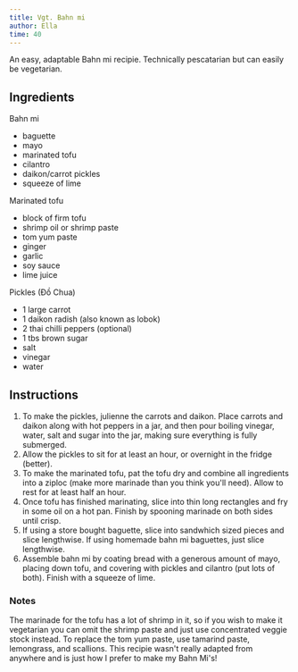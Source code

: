 ```yaml
---
title: Vgt. Bahn mi
author: Ella
time: 40
---
```


An easy, adaptable Bahn mi recipie. Technically pescatarian but can easily be vegetarian.  

<section markdown="1">

## Ingredients

Bahn mi
- baguette
- mayo
- marinated tofu
- cilantro
- daikon/carrot pickles
- squeeze of lime 

Marinated tofu
- block of firm tofu
- shrimp oil or shrimp paste
- tom yum paste
- ginger
- garlic
- soy sauce
- lime juice

Pickles (Đồ Chua)
- 1 large carrot
- 1 daikon radish (also known as lobok)
- 2 thai chilli peppers (optional)
- 1 tbs brown sugar
- salt
- vinegar
- water

</section>

## Instructions

1. To make the pickles, julienne the carrots and daikon. Place carrots and daikon along with hot peppers in a jar, and then pour boiling vinegar, water, salt and sugar into the jar, making sure everything is fully submerged. 
2. Allow the pickles to sit for at least an hour, or overnight in the fridge (better).
3. To make the marinated tofu, pat the tofu dry and combine all ingredients into a ziploc (make more marinade than you think you'll need). Allow to rest for at least half an hour. 
4. Once tofu has finished marinating,  slice into thin long rectangles and fry in some oil on a hot pan. Finish by spooning marinade on both sides until crisp.
5. If using a store bought baguette, slice into sandwhich sized pieces and slice lengthwise. If using homemade bahn mi baguettes, just slice lengthwise. 
6. Assemble bahn mi by coating bread with a generous amount of mayo, placing down tofu, and covering with pickles and cilantro (put lots of both). Finish with a squeeze of lime.

### Notes

The marinade for the tofu has a lot of shrimp in it, so if you wish to make it vegetarian you can omit the shrimp paste and just use concentrated veggie stock instead. To replace the tom yum paste, use tamarind paste, lemongrass, and scallions. This recipie wasn't really adapted from anywhere and is just how I prefer to make my Bahn Mi's! 